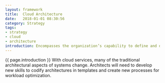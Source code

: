 ```yaml
---
layout: framework
title:  Cloud Architecture
date:   2018-01-01 08:30:56
category: Strategy
tags:
- strategy
- cloud
- architecture
introduction: Encompasses the organization’s capability to define and describe the design of a system and to create architecture standards for the organization.
---
```


{{ page.introduction }}
With cloud services, many of the traditional architectural aspects of systems
change. Architects will need to develop new skills to codify architectures in
templates and create new processes for workload optimization.